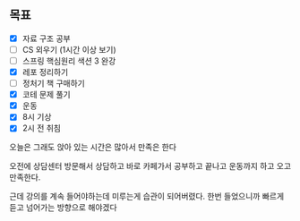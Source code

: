 ## 목표

- [x] 자료 구조 공부
- [ ] CS 외우기 (1시간 이상 보기)
- [ ] 스프링 핵심원리 색션 3 완강
- [x] 레포 정리하기
- [ ] 정처기 책 구매하기
- [x] 코테 문제 풀기
- [x] 운동
- [x] 8시 기상
- [x] 2시 전 취침

오늘은 그래도 앉아 있는 시간은 많아서 만족은 한다

오전에 상담센터 방문해서 상담하고 바로 카페가서 공부하고 끝나고 운동까지 하고 오고 만족한다.

근데 강의를 계속 들어야하는데 미루는게 습관이 되어버렸다. 
한번 들었으니까 빠르게 듣고 넘어가는 방향으로 해야겠다
